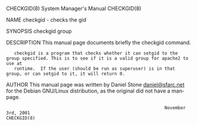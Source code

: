 CHECKGID(8)                                                   System Manager's Manual                                                  CHECKGID(8)

NAME
       checkgid - checks the gid

SYNOPSIS
       checkgid group

DESCRIPTION
       This manual page documents briefly the checkgid command.

       checkgid is a program that checks whether it can setgid to the group specified. This is to see if it is a valid group for apache2 to use at
       runtime.  If the user (should be run as superuser) is in that group, or can setgid to it, it will return 0.

AUTHOR
       This manual page was written by Daniel Stone <daniel@sfarc.net> for the Debian GNU/Linux distribution, as the original did not have a  man‐
       page.

                                                                November 3rd, 2001                                                     CHECKGID(8)

